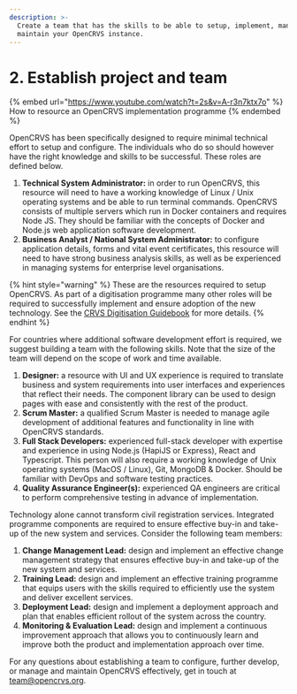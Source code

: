```yaml
---
description: >-
  Create a team that has the skills to be able to setup, implement, manage and
  maintain your OpenCRVS instance.
---
```


# 2. Establish project and team

{% embed url="https://www.youtube.com/watch?t=2s&v=A-r3n7ktx7o" %}
How to resource an OpenCRVS implementation programme
{% endembed %}

OpenCRVS has been specifically designed to require minimal technical effort to setup and configure. The individuals who do so should however have the right knowledge and skills to be successful. These roles are defined below.

1. **Technical System Administrator:** in order to run OpenCRVS, this resource will need to have a working knowledge of Linux / Unix operating systems and be able to run terminal commands. OpenCRVS consists of multiple servers which run in Docker containers and requires Node JS. They should be familiar with the concepts of Docker and Node.js web application software development.
2. **Business Analyst / National System Administrator:** to configure application details, forms and vital event certificates, this resource will need to have strong business analysis skills, as well as be experienced in managing systems for enterprise level organisations.

{% hint style="warning" %}
These are the resources required to setup OpenCRVS. As part of a digitisation programme many other roles will be required to successfully implement and ensure adoption of the new technology. See the [CRVS Digitisation Guidebook](http://www.crvs-dgb.org/en/skills-required/) for more details.
{% endhint %}

For countries where additional software development effort is required, we suggest building a team with the following skills. Note that the size of the team will depend on the scope of work and time available.

1. **Designer:** a resource with UI and UX experience is required to translate business and system requirements into user interfaces and experiences that reflect their needs. The component library can be used to design pages with ease and consistently with the rest of the product.
2. **Scrum Master:** a qualified Scrum Master is needed to manage agile development of additional features and functionality in line with OpenCRVS standards.
3. **Full Stack Developers:** experienced full-stack developer with expertise and experience in using Node.js (HapiJS or Express), React and Typescript. This person will also require a working knowledge of Unix operating systems (MacOS / Linux), Git, MongoDB & Docker. Should be familiar with DevOps and software testing practices.
4. **Quality Assurance Engineer(s):** experienced QA engineers are critical to perform comprehensive testing in advance of implementation.

Technology alone cannot transform civil registration services. Integrated programme components are required to ensure effective buy-in and take-up of the new system and services. Consider the following team members:

1. **Change Management Lead:** design and implement an effective change management strategy that ensures effective buy-in and take-up of the new system and services.
2. **Training Lead:** design and implement an effective training programme that equips users with the skills required to efficiently use the system and deliver excellent services.
3. **Deployment Lead:** design and implement a deployment approach and plan that enables efficient rollout of the system across the country.
4. **Monitoring & Evaluation Lead:** design and implement a continuous improvement approach that allows you to continuously learn and improve both the product and implementation approach over time.

For any questions about establishing a team to configure, further develop, or manage and maintain OpenCRVS effectively, get in touch at team@opencrvs.org.
